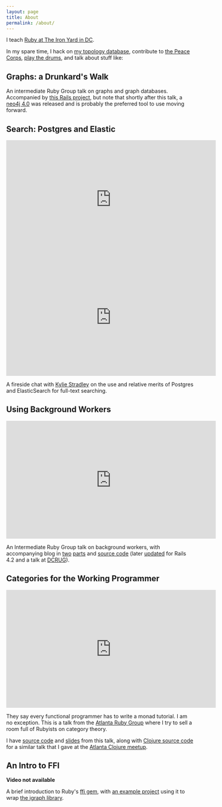 ```yaml
---
layout: page
title: About
permalink: /about/
---
```


I teach [Ruby at The Iron Yard in DC](http://theironyard.com/locations/washington-dc/).

In my spare time, I hack on [my topology database](http://topology.jdabbs.com/), contribute to [the Peace Corps](https://github.com/PeaceCorps/medlink), [play the drums](http://jdabbs.com/turn-down-with-watts/), and talk about stuff like:

## Graphs: a Drunkard's Walk

An intermediate Ruby Group talk on graphs and graph databases. Accompanied by [this Rails project](https://github.com/jamesdabbs/air-graphs), but note that shortly after this talk, a [neo4j 4.0](https://github.com/neo4jrb/neo4j) was released and is probably the preferred tool to use moving forward.

## Search: Postgres and Elastic

<iframe width="560" height="315" src="https://www.youtube.com/embed/-2Df3yeueU4?list=PLqZY2tk6rSRn2Vapk2raOTFjXGiDbpQUU" frameborder="0" allowfullscreen></iframe>
<iframe width="560" height="315" src="https://www.youtube.com/embed/bMCSdZwPM6M?list=PLqZY2tk6rSRn2Vapk2raOTFjXGiDbpQUU" frameborder="0" allowfullscreen></iframe>

A fireside chat with [Kylie Stradley](https://twitter.com/kyfast) on the use and relative merits of Postgres and ElasticSearch for full-text searching.

## Using Background Workers

<iframe width="560" height="315" src="https://www.youtube.com/embed/GzpOw8u6OV8" frameborder="0" allowfullscreen></iframe>

An Intermediate Ruby Group talk on background workers, with accompanying blog in [two](http://jdabbs.com/working-smarter/) [parts](http://jdabbs.com/working-smarter-pt-ii/) and [source code](https://github.com/jamesdabbs/air/releases/tag/cats) (later [updated](https://github.com/jamesdabbs/dcrug-workers) for Rails 4.2 and a talk at [DCRUG](http://www.meetup.com/dcruby/)).

## Categories for the Working Programmer

<iframe width="560" height="315" src="https://www.youtube.com/embed/Pms3h4M8kbs" frameborder="0" allowfullscreen></iframe>

They say every functional programmer has to write a monad tutorial. I am no exception. This is a talk from the [Atlanta Ruby Group](http://www.atlrug.com/) where I try to sell a room full of Rubyists on category theory.

I have [source code](https://github.com/jamesdabbs/rb-monads) and [slides](https://speakerdeck.com/jdabbs/monads-at-atlrug) from this talk, along with [Clojure source code](https://github.com/jamesdabbs/clj-monads) for a similar talk that I gave at the [Atlanta Clojure meetup](http://www.meetup.com/Atl-Clj/).

## An Intro to FFI

__Video not available__

A brief introduction to Ruby's [ffi gem](https://github.com/ffi/ffi), with [an example project](https://github.com/jamesdabbs/steffi) using it to wrap [the igraph library](http://igraph.org/redirect.html).
